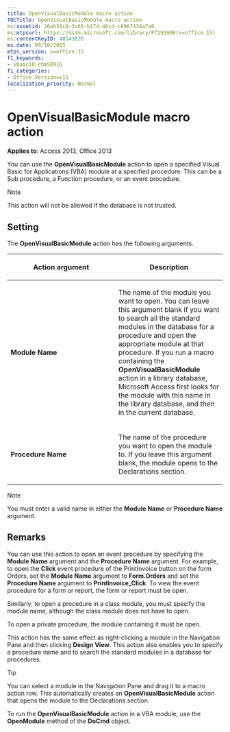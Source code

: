 ```yaml
---
title: OpenVisualBasicModule macro action
TOCTitle: OpenVisualBasicModule macro action
ms:assetid: 26eb31c8-3c65-b17d-46cd-c8967434a7a0
ms:mtpsurl: https://msdn.microsoft.com/library/Ff191906(v=office.15)
ms:contentKeyID: 48543826
ms.date: 09/18/2015
mtps_version: v=office.15
f1_keywords:
- vbaac10.chm50916
f1_categories:
- Office.Version=v15
localization_priority: Normal
---
```


# OpenVisualBasicModule macro action

**Applies to**: Access 2013, Office 2013

You can use the **OpenVisualBasicModule** action to open a specified Visual Basic for Applications (VBA) module at a specified procedure. This can be a Sub procedure, a Function procedure, or an event procedure.

> [!NOTE]
> This action will not be allowed if the database is not trusted. 

## Setting

The **OpenVisualBasicModule** action has the following arguments.

<table>
<colgroup>
<col style="width: 50%" />
<col style="width: 50%" />
</colgroup>
<thead>
<tr class="header">
<th><p>Action argument</p></th>
<th><p>Description</p></th>
</tr>
</thead>
<tbody>
<tr class="odd">
<td><p><strong>Module Name</strong></p></td>
<td><p>The name of the module you want to open. You can leave this argument blank if you want to search all the standard modules in the database for a procedure and open the appropriate module at that procedure. If you run a macro containing the <strong>OpenVisualBasicModule</strong> action in a library database, Microsoft Access first looks for the module with this name in the library database, and then in the current database.</p></td>
</tr>
<tr class="even">
<td><p><strong>Procedure Name</strong></p></td>
<td><p>The name of the procedure you want to open the module to. If you leave this argument blank, the module opens to the Declarations section.</p></td>
</tr>
</tbody>
</table>

> [!NOTE]
> You must enter a valid name in either the **Module Name** or **Procedure Name** argument.


## Remarks

You can use this action to open an event procedure by specifying the **Module Name** argument and the **Procedure Name** argument. For example, to open the **Click** event procedure of the PrintInvoice button on the form Orders, set the **Module Name** argument to **Form.Orders** and set the **Procedure Name** argument to **PrintInvoice\_Click**. To view the event procedure for a form or report, the form or report must be open.

Similarly, to open a procedure in a class module, you must specify the module name, although the class module does not have to open.

To open a private procedure, the module containing it must be open.

This action has the same effect as right-clicking a module in the Navigation Pane and then clicking **Design View**. This action also enables you to specify a procedure name and to search the standard modules in a database for procedures.

> [!TIP]
> You can select a module in the Navigation Pane and drag it to a macro action row. This automatically creates an **OpenVisualBasicModule** action that opens the module to the Declarations section.

To run the **OpenVisualBasicModule** action in a VBA module, use the **OpenModule** method of the **DoCmd** object.

